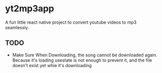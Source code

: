# yt2mp3app
A fun little react native project to convert youtube videos to mp3 seamlessly.


## TODO
- Make Sure When Downloading, the song cannot be downloaded again. Because it's loading usestate is not enough to prevent it, and the file doesn't exist yet whie it's downloading
